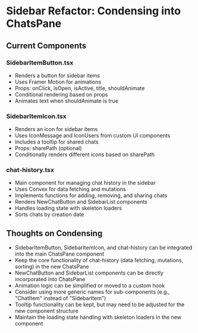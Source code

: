 # Sidebar Refactor: Condensing into ChatsPane

## Current Components

### SidebarItemButton.tsx
- Renders a button for sidebar items
- Uses Framer Motion for animations
- Props: onClick, isOpen, isActive, title, shouldAnimate
- Conditional rendering based on props
- Animates text when shouldAnimate is true

### SidebarItemIcon.tsx
- Renders an icon for sidebar items
- Uses IconMessage and IconUsers from custom UI components
- Includes a tooltip for shared chats
- Props: sharePath (optional)
- Conditionally renders different icons based on sharePath

### chat-history.tsx
- Main component for managing chat history in the sidebar
- Uses Convex for data fetching and mutations
- Implements functions for adding, removing, and sharing chats
- Renders NewChatButton and SidebarList components
- Handles loading state with skeleton loaders
- Sorts chats by creation date

## Thoughts on Condensing
- SidebarItemButton, SidebarItemIcon, and chat-history can be integrated into the main ChatsPane component
- Keep the core functionality of chat-history (data fetching, mutations, sorting) in the new ChatsPane
- NewChatButton and SidebarList components can be directly incorporated into ChatsPane
- Animation logic can be simplified or moved to a custom hook
- Consider using more generic names for sub-components (e.g., "ChatItem" instead of "SidebarItem")
- Tooltip functionality can be kept, but may need to be adjusted for the new component structure
- Maintain the loading state handling with skeleton loaders in the new component